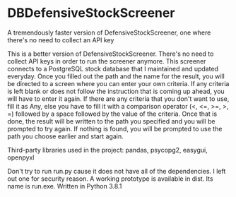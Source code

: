 # DBDefensiveStockScreener
A tremendously faster version of DefensiveStockScreener, one where there's no need to collect an API key

This is a better version of DefensiveStockScreener. There's no need to collect API keys in order to run the screener anymore.
This screener connects to a PostgreSQL stock database that I maintained and updated everyday.
Once you filled out the path and the name for the result, you will be directed to a screen where you can enter your own criteria.
If any criteria is left blank or does not follow the instruction that is coming up ahead, you will have to enter it again.
If there are any criteria that you don't want to use, fill it as Any, else you have to fill it with a comparison operator (<, <=, >=, >, =) followed by a space followed by the value of the criteria.
Once that is done, the result will be written to the path you specified and you will be prompted to try again. If nothing is found, you will be prompted to use the path you choose earlier and start again.

Third-party libraries used in the project: pandas, psycopg2, easygui, openpyxl

Don't try to run run.py cause it does not have all of the dependencies. I left out one for security reason.
A working prototype is available in dist. Its name is run.exe.
Written in Python 3.8.1
